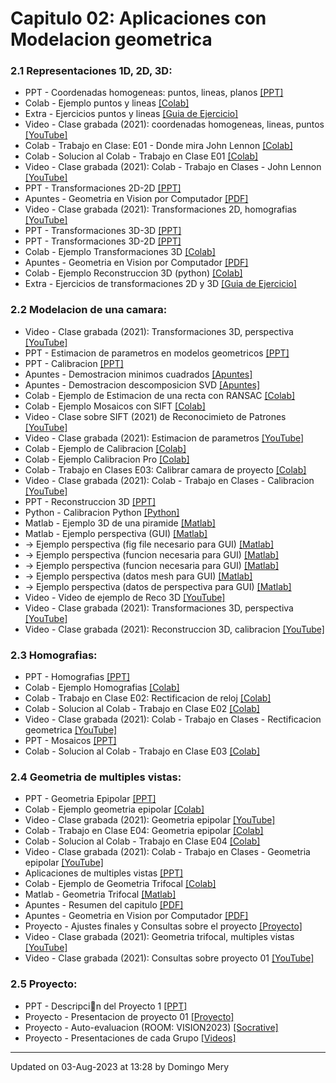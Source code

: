 
# Capitulo 02: Aplicaciones con Modelacion geometrica
### 2.1 Representaciones 1D, 2D, 3D:
* PPT - Coordenadas homogeneas: puntos, lineas, planos [[PPT]](https://github.com/domingomery/vision/blob/master/clases/Cap02_Geometria/presentaciones/CV02_PointsLinesPlanes.pptx)
* Colab - Ejemplo puntos  y lineas [[Colab]](https://colab.research.google.com/drive/1HWjHTdYNhcXB-VkCgmY1avmyW1jFEiHX?usp=sharing)
* Extra - Ejercicios puntos  y lineas [[Guia de Ejercicio]](https://github.com/domingomery/vision/blob/master/clases/Cap02_Geometria/practice/CV02_EjePuntosLineas.pdf)
* Video - Clase grabada (2021): coordenadas homogeneas, lineas, puntos [[YouTube]](https://youtu.be/IS8asEOXbzs)
* Colab - Trabajo en Clase: E01 - Donde mira John Lennon [[Colab]](https://colab.research.google.com/drive/1YeKeDBQRHk2Pigph9LEDPKHcdtvAoaRA?usp=sharing)
* Colab - Solucion al Colab - Trabajo en Clase E01 [[Colab]](https://colab.research.google.com/drive/18N9YFx7AWlky-T34K4hPAGZtPEffV1bZ?usp=sharing)
* Video - Clase grabada (2021): Colab - Trabajo en Clases - John Lennon [[YouTube]](https://youtu.be/32UN03En7WU)
* PPT - Transformaciones 2D-2D [[PPT]](https://github.com/domingomery/vision/blob/master/clases/Cap02_Geometria/presentaciones/CV02_Transformation2D.pptx)
* Apuntes - Geometria en Vision por Computador [[PDF]](https://github.com/domingomery/vision/blob/master/clases/Cap02_Geometria/presentaciones/2004-ApuntesVision.pdf)
* Video - Clase grabada (2021): Transformaciones 2D, homografias [[YouTube]](https://youtu.be/bFTwmL_oHGE)
* PPT - Transformaciones 3D-3D [[PPT]](https://github.com/domingomery/vision/blob/master/clases/Cap02_Geometria/presentaciones/CV02_Transformation3D.pptx)
* PPT - Transformaciones 3D-2D [[PPT]](https://github.com/domingomery/vision/blob/master/clases/Cap02_Geometria/presentaciones/CV02_Transformation3D2D.pptx)
* Colab - Ejemplo Transformaciones 3D [[Colab]](https://colab.research.google.com/drive/1UZuvd88BvUt3IBIKHDZAi7ticI50TCWN?usp=sharing)
* Apuntes - Geometria en Vision por Computador [[PDF]](https://github.com/domingomery/vision/blob/master/clases/Cap02_Geometria/presentaciones/2004-ApuntesVision.pdf)
* Colab - Ejemplo Reconstruccion 3D (python) [[Colab]](https://colab.research.google.com/drive/1yZZA3IZ2NB9bK8QMKL4_xQZkBNTNCUEz?usp=sharing)
* Extra - Ejercicios de transformaciones 2D y 3D [[Guia de Ejercicio]](https://github.com/domingomery/vision/blob/master/clases/Cap02_Geometria/practice/CV02_Transformaciones.pdf)
### 2.2 Modelacion de una camara:
* Video - Clase grabada (2021): Transformaciones 3D, perspectiva [[YouTube]](https://youtu.be/wfcMCeb8Fzk)
* PPT - Estimacion de parametros en modelos geometricos [[PPT]](https://github.com/domingomery/vision/blob/master/clases/Cap02_Geometria/presentaciones/CV02_EstimacionParametros.pptx)
* PPT - Calibracion [[PPT]](https://github.com/domingomery/vision/blob/master/clases/Cap02_Geometria/presentaciones/CV02_Calibration.pptx)
* Apuntes - Demostracion minimos cuadrados [[Apuntes]](https://github.com/domingomery/vision/blob/master/clases/Cap02_Geometria/presentaciones/CV02-SolucionMinAx-b_LS.pdf)
* Apuntes - Demostracion descomposicion SVD [[Apuntes]](https://github.com/domingomery/vision/blob/master/clases/Cap02_Geometria/presentaciones/CV02-SolucionMinAx.pdf)
* Colab - Ejemplo de Estimacion de una recta con RANSAC [[Colab]](https://colab.research.google.com/drive/12nyxDvok_gxEiLb8GzyxAEzrCyxnyBjC?usp=sharing)
* Colab - Ejemplo Mosaicos con SIFT [[Colab]](https://colab.research.google.com/drive/1Cy7_5qNvokRAbzNn5RV23PnW8MXO18KQ?usp=sharing)
* Video - Clase sobre SIFT (2021) de Reconocimieto de Patrones [[YouTube]](https://youtu.be/BeqJf-W4ob8)
* Video - Clase grabada (2021): Estimacion de parametros [[YouTube]](https://youtu.be/8M4XaoHoo_w)
* Colab - Ejemplo de Calibracion [[Colab]](https://github.com/domingomery/vision/blob/master/clases/Cap02_Geometria//https://colab.research.google.com/drive/1ETff1V6QiIvAXD67T7AXQUkPOV6cxUQT?usp=sharing)
* Colab - Ejemplo Calibracion Pro [[Colab]](https://colab.research.google.com/drive/1ivk9z7DW-jewT8mHfEzQgVAMKFc7KTKE?usp=sharing)
* Colab - Trabajo en Clases E03: Calibrar camara de proyecto [[Colab]](https://colab.research.google.com/drive/1NC2N5NADNCCpol6QxMllKG2WR8oF8nmH?usp=sharing)
* Video - Clase grabada (2021): Colab - Trabajo en Clases - Calibracion [[YouTube]](https://youtu.be/qLRzigdAWkE)
* PPT - Reconstruccion 3D [[PPT]](https://github.com/domingomery/vision/blob/master/clases/Cap02_Geometria/presentaciones/CV02_Reconstruction3D.pptx)
* Python - Calibracion Python [[Python]](https://opencv-python-tutroals.readthedocs.io/en/latest/py_tutorials/py_calib3d/py_calibration/py_calibration.html)
* Matlab - Ejemplo 3D de una piramide [[Matlab]](https://github.com/domingomery/vision/blob/master/clases/Cap02_Geometria/matlab/CV02_3DPyramid.m)
* Matlab - Ejemplo perspectiva (GUI) [[Matlab]](https://github.com/domingomery/vision/blob/master/clases/Cap02_Geometria/matlab/CV02_Perspective.m)
* -> Ejemplo perspectiva (fig file necesario para GUI) [[Matlab]](https://github.com/domingomery/vision/blob/master/clases/Cap02_Geometria/matlab/CV02_Perspective.fig)
* -> Ejemplo perspectiva (funcion necesaria para GUI) [[Matlab]](https://github.com/domingomery/vision/blob/master/clases/Cap02_Geometria/matlab/CV02_experspec.m)
* -> Ejemplo perspectiva (funcion necesaria para GUI) [[Matlab]](https://github.com/domingomery/vision/blob/master/clases/Cap02_Geometria/matlab/CV02_meshplot.m)
* -> Ejemplo perspectiva (datos mesh para GUI) [[Matlab]](https://github.com/domingomery/vision/blob/master/clases/Cap02_Geometria/matlab/meshpoints.mat)
* -> Ejemplo perspectiva (datos de perspectiva para GUI) [[Matlab]](https://github.com/domingomery/vision/blob/master/clases/Cap02_Geometria/matlab/perspecdata.mat)
* Video - Video de ejemplo de Reco 3D [[YouTube]](https://youtu.be/qYaU1GeEiR8)
* Video - Clase grabada (2021): Transformaciones 3D, perspectiva [[YouTube]](https://youtu.be/wfcMCeb8Fzk)
* Video - Clase grabada (2021): Reconstruccion 3D, calibracion [[YouTube]](https://youtu.be/0emGMydd39Y)
### 2.3 Homografias:
* PPT - Homografias [[PPT]](https://github.com/domingomery/vision/blob/master/clases/Cap02_Geometria/presentaciones/CV02_Homography.pptx)
* Colab - Ejemplo Homografias [[Colab]](https://colab.research.google.com/drive/1Epfohj39WdWHv3A3RJXc5VrAcHrrORLJ?usp=sharing)
* Colab - Trabajo en Clase E02: Rectificacion de reloj [[Colab]](https://colab.research.google.com/drive/19HaTUYWb-mq5b7tYRfJ3Osg7X1nvHCGo?usp=sharing)
* Colab - Solucion al Colab - Trabajo en Clase E02 [[Colab]](https://colab.research.google.com/drive/1WvyonO7lXZ8rEAgV6drCBlvQOjjIr7Eo?usp=sharing)
* Video - Clase grabada (2021): Colab - Trabajo en Clases - Rectificacion geometrica [[YouTube]](https://youtu.be/_6ps8YMsWc8)
* PPT - Mosaicos [[PPT]](https://github.com/domingomery/vision/blob/master/clases/Cap02_Geometria/presentaciones/CV02_Mosaicos.pptx)
* Colab - Solucion al Colab - Trabajo en Clase E03 [[Colab]](https://colab.research.google.com/drive/1PvSkF4g01REkqAfDkaUnFHFSCwKK2ekn?usp=sharing)
### 2.4 Geometria de multiples vistas:
* PPT - Geometria Epipolar [[PPT]](https://github.com/domingomery/vision/blob/master/clases/Cap02_Geometria/presentaciones/CV02_EpipolarGeometry.pptx)
* Colab - Ejemplo geometria epipolar [[Colab]](https://colab.research.google.com/drive/1HQ0bwuRQhAEGTRJjJGZEwOHgM-VoKozX?usp=sharing)
* Video - Clase grabada (2021): Geometria epipolar [[YouTube]](https://youtu.be/TSgDqprBfbk)
* Colab - Trabajo en Clase E04: Geometria epipolar [[Colab]](https://colab.research.google.com/drive/1cSB-1igM6gKETM6a3pmbRUDNbhD0I14I?usp=sharing)
* Colab - Solucion al Colab - Trabajo en Clase E04 [[Colab]](https://colab.research.google.com/drive/1xqpBevsjl0mcFNXhdNduXNPVN92xipna?usp=sharing)
* Video - Clase grabada (2021): Colab - Trabajo en Clases - Geometria epipolar [[YouTube]](https://youtu.be/Qx3oS9dOUXc)
* Aplicaciones de multiples vistas [[PPT]](https://github.com/domingomery/vision/blob/master/clases/Cap02_Geometria/presentaciones/CV02_MultipleViewXrayApplications.pptx)
* Colab - Ejemplo de Geometria Trifocal [[Colab]](https://colab.research.google.com/drive/1eP_ru4yKl9yqI9t1BUwl5Rj5suWEc2Br?usp=sharing)
* Matlab - Geometria Trifocal [[Matlab]](https://github.com/domingomery/vision/blob/master/clases/Cap02_Geometria/matlab/CV02_TrifocalGeometry.m)
* Apuntes - Resumen del capitulo [[PDF]](https://github.com/domingomery/vision/blob/master/clases/Cap02_Geometria/presentaciones/CV02_EsquemaResumen.pdf)
* Apuntes - Geometria en Vision por Computador [[PDF]](https://github.com/domingomery/vision/blob/master/clases/Cap02_Geometria/presentaciones/2004-ApuntesVision.pdf)
* Proyecto - Ajustes finales y Consultas sobre el proyecto [[Proyecto]](https://github.com/domingomery/vision/tree/master/proyectos/Proyecto_01)
* Video - Clase grabada (2021): Geometria trifocal, multiples vistas [[YouTube]](https://youtu.be/2tVptJDCDc8)
* Video - Clase grabada (2021): Consultas sobre proyecto 01 [[YouTube]](https://youtu.be/w_GxLSFiZpA)
### 2.5 Proyecto:
* PPT - Descripcin del Proyecto 1 [[PPT]](https://github.com/domingomery/vision/blob/master/clases/Cap02_Geometria/presentaciones/CV02_Proyecto.pptx)
* Proyecto - Presentacion de proyecto 01 [[Proyecto]](https://github.com/domingomery/vision/tree/master/proyectos/Proyecto_01)
* Proyecto - Auto-evaluacion (ROOM: VISION2023) [[Socrative]](http://www.socrative.com)
* Proyecto - Presentaciones de cada Grupo [[Videos]](https://github.com/domingomery/vision/blob/master/clases/Cap02_Geometria//https://bit.ly/3BNXV2c)
---


Updated on 03-Aug-2023 at 13:28 by Domingo Mery
